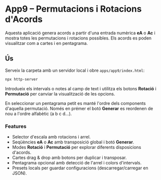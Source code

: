 # App9 – Permutacions i Rotacions d'Acords

Aquesta aplicació genera acords a partir d'una entrada numèrica **eA** o **Ac** i mostra totes les permutacions i rotacions possibles. Els acords es poden visualitzar com a cartes i en pentagrama.

## Ús

Serveix la carpeta amb un servidor local i obre `apps/app9/index.html`:

```bash
npx http-server
```

Introdueix els intervals o notes al camp de text i utilitza els botons **Rotació** i **Permutació** per canviar la visualització de les opcions.

En seleccionar un pentagrama petit es manté l'ordre dels components d'aquella permutació. Només en prémer el botó **Generar** es reordenen de nou a l'ordre alfabètic (a b c d...).

### Features

- Selector d'escala amb rotacions i arrel.
- Seqüències **eA** o **Ac** amb transposició global i botó **Generar**.
- Modes **Rotació** i **Permutació** per explorar diferents disposicions d'acords.
- Cartes drag & drop amb botons per duplicar i transposar.
- Pentagrama opcional amb detecció de l'arrel i colors d'intervals.
- Presets locals per guardar configuracions (descarregar/carregar en JSON).
